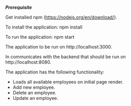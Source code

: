 **_Prerequisite_**

Get installed npm (https://nodejs.org/en/download/).

To install the application: npm install

To run the application: npm start

The application to be run on http://localhost:3000.

In communicates with the backend that should be run on http://localhost:8080.

The application has the following functionality:
- Loads all available employees on initial page render.
- Add new employee.
- Delete an employee.
- Update an employee.